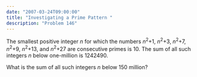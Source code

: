 ```yaml
---
date: "2007-03-24T09:00:00"
title: "Investigating a Prime Pattern "
description: "Problem 146"
---
```


<p>The smallest positive integer <i>n</i> for which the numbers <i>n</i><sup>2</sup>+1, <i>n</i><sup>2</sup>+3, <i>n</i><sup>2</sup>+7, <i>n</i><sup>2</sup>+9, <i>n</i><sup>2</sup>+13, and <i>n</i><sup>2</sup>+27 are consecutive primes is 10. The sum of all such integers <i>n</i> below one-million is 1242490.</p>
<p>What is the sum of all such integers <i>n</i> below 150 million?</p>

